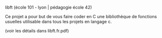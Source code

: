 libft (école 101 - lyon | pédagogie école 42)

Ce projet a pour but de vous faire coder en C une bibliothèque de fonctions usuelles utilisable dans tous les projets en langage c.

(voir les détails dans libft.fr.pdf)
